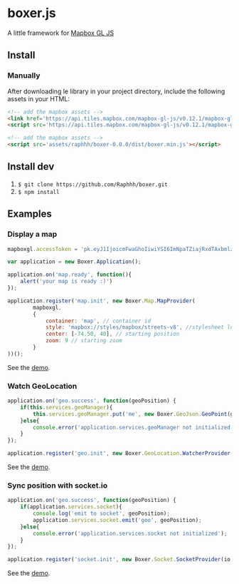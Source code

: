 # boxer.js
A little framework for [Mapbox GL JS](https://www.mapbox.com/mapbox-gl-js/api/)


## Install

### Manually

After downloading le library in your project directory, include the following assets in your HTML:

```html
<!-- add the mapbox assets -->
<link href='https://api.tiles.mapbox.com/mapbox-gl-js/v0.12.1/mapbox-gl.css' rel='stylesheet' />
<script src='https://api.tiles.mapbox.com/mapbox-gl-js/v0.12.1/mapbox-gl.js'></script>

<!-- add the mapbox assets -->
<script src='assets/raphhh/boxer-0.0.0/dist/boxer.min.js'></script>

```

## Install dev

 1. `$ git clone https://github.com/Raphhh/boxer.git`
 2. `$ npm install`


## Examples

### Display a map

```javascript
mapboxgl.accessToken = 'pk.eyJ1IjoicmFwaGhoIiwiYSI6ImNpaTZiajRxdTAxbmlzd2txbnFzOHJhZGQifQ.fazKIAAlHZWCM2RTSjU86w';

var application = new Boxer.Application();

application.on('map.ready', function(){
    alert('your map is ready :)')
});

application.register('map.init', new Boxer.Map.MapProvider(
        mapboxgl,
        {
            container: 'map', // container id
            style: 'mapbox://styles/mapbox/streets-v8', //stylesheet location
            center: [-74.50, 40], // starting position
            zoom: 9 // starting zoom
        }
))();
```

See the [demo](demo/01-display-map.html).


### Watch GeoLocation

```javascript
application.on('geo.success', function(geoPosition) {
    if(this.services.geoManager){
        this.services.geoManager.put('me', new Boxer.GeoJson.GeoPoint(geoPosition));
    }else{
        console.error('application.services.geoManager not initialized');
    }
});

application.register('geo.init', new Boxer.GeoLocation.WatcherProvider(navigator))();
```

See the [demo](demo/02-watch-geolocation.html).

### Sync position with socket.io

```javascript
application.on('geo.success', function(geoPosition) {
    if(application.services.socket){
        console.log('emit to socket', geoPosition);
        application.services.socket.emit('geo', geoPosition);
    }else{
        console.error('application.services.socket not initialized');
    }
});

application.register('socket.init', new Boxer.Socket.SocketProvider(io, 'http://localhost:8080'))();
```

See the [demo](demo/03-socket.html).
